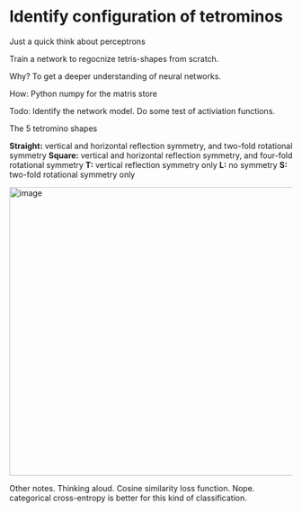 # Identify configuration of tetrominos
Just a quick think about perceptrons

Train a network to regocnize tetris-shapes from scratch.

Why? To get a deeper understanding of neural networks.

How:
Python
numpy for the matris store

Todo:
Identify the network model.
Do some test of activiation functions.

The 5 tetromino shapes

**Straight:** vertical and horizontal reflection symmetry, and two-fold rotational symmetry
**Square:** vertical and horizontal reflection symmetry, and four-fold rotational symmetry
**T:** vertical reflection symmetry only
**L:** no symmetry
**S:** two-fold rotational symmetry only


<img width="514" alt="image" src="https://github.com/user-attachments/assets/24e8066a-f39e-4866-80a7-c1c8dcc908f9">

Other notes. Thinking aloud.
Cosine similarity loss function. Nope. 
categorical cross-entropy is better for this kind of classification.

 

    
